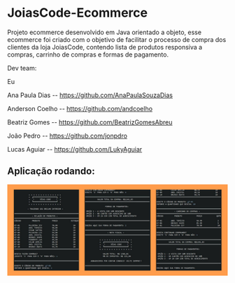 # JoiasCode-Ecommerce
Projeto ecommerce desenvolvido em Java orientado a objeto, esse ecommerce foi criado com o objetivo de facilitar o processo de compra dos clientes da loja JoiasCode, contendo lista de produtos responsiva a compras, carrinho de compras e formas de pagamento.

Dev team:
 
Eu 

Ana Paula Dias -- https://github.com/AnaPaulaSouzaDias 

Anderson Coelho -- https://github.com/andcoelho 

Beatriz Gomes -- https://github.com/BeatrizGomesAbreu 

João Pedro -- https://github.com/jonpdro 

Lucas Aguiar -- https://github.com/LukyAguiar

## Aplicação rodando: 
![Imagens de diferentes partes da aplicação rodando](https://github.com/cassiadearruda/JoiasCode-Ecommerce/blob/main/img/aplicacaoRodando.png?raw=true)

